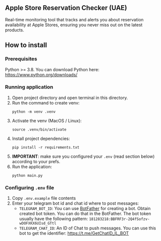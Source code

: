 ## Apple Store Reservation Checker (UAE)

Real-time monitoring tool that tracks and alerts you about reservation availability at Apple Stores, ensuring you never miss out on the latest products.

## How to install

### Prerequisites

Python >= 3.8. You can download Python here: https://www.python.org/downloads/

### Running application

1. Open project directory and open terminal in this directory.
2. Run the command to create venv: 
    ```
    python -m venv .venv
    ```
3. Activate the venv (MacOS / Linux): 
    ```
    source .venv/bin/activate
    ```
4. Install project dependencies: 
    ```
    pip install -r requirements.txt
    ```
5. <b>IMPORTANT</b>: make sure you configured your `.env` (read section below) according to your prefs. 
6. Run the application: 
    ```
    python main.py
    ``` 

### Configuring `.env` file

1. Copy `.env.example` file contents
2. Enter your telegram bot id and chat id where to post messages:
    - `TELEGRAM_BOT_ID`: You can use [BotFather](https://t.me/BotFather) for creating a bot. Obtain created bot token. You can do that in the BotFather. The bot token usually have the following pattern: `181283218:BBFRF3r-2Q4fSofzv-wDOFXKX6UIsd_GTtl`
    - `TELEGRAM_CHAT_ID`: An ID of Chat to push messages. You can use this bot to get the identifier: https://t.me/GetChatID_IL_BOT


